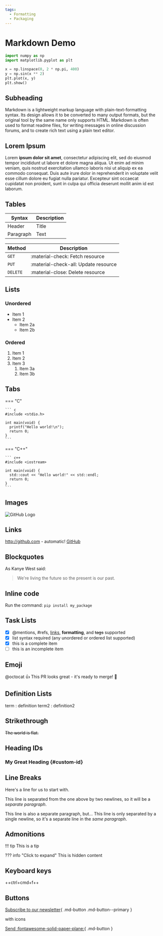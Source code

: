 ```yaml
---
tags:
  - Formatting
  - Packaging
---
```


# Markdown Demo

```python linenums="1"  title="my_file.py"
import numpy as np
import matplotlib.pyplot as plt

x = np.linspace(0, 2 * np.pi, 400)
y = np.sin(x ** 2)
plt.plot(x, y)
plt.show()
```

## Subheading

Markdown is a lightweight markup language with plain-text-formatting syntax. Its
design allows it to be converted to many output formats, but the original tool
by the same name only supports HTML. Markdown is often used to format readme
files, for writing messages in online discussion forums, and to create rich text
using a plain text editor.

## Lorem Ipsum

Lorem **ipsum dolor sit amet**, consectetur adipiscing elit, sed do eiusmod tempor incididunt ut labore et dolore magna aliqua. Ut enim ad minim veniam, quis nostrud exercitation ullamco laboris nisi ut aliquip ex ea commodo consequat. Duis aute irure dolor in reprehenderit in voluptate velit esse cillum dolore eu fugiat nulla pariatur. Excepteur sint occaecat cupidatat non proident, sunt in culpa qui officia deserunt mollit anim id est laborum.

## Tables

| Syntax | Description |
| ----------- | ----------- |
| Header | Title |
| Paragraph | Text |

| Method      | Description                          |
| ----------- | ------------------------------------ |
| `GET`       | :material-check:     Fetch resource  |
| `PUT`       | :material-check-all: Update resource |
| `DELETE`    | :material-close:     Delete resource |

## Lists

### Unordered

* Item 1
* Item 2
  * Item 2a
  * Item 2b

### Ordered

1. Item 1
1. Item 2
1. Item 3
    1. Item 3a
    1. Item 3b

## Tabs

=== "C"

    ``` c
    #include <stdio.h>

    int main(void) {
      printf("Hello world!\n");
      return 0;
    }
    ```

=== "C++"

    ``` c++
    #include <iostream>

    int main(void) {
      std::cout << "Hello world!" << std::endl;
      return 0;
    }
    ```

## Images

![GitHub Logo](/images/logo.png)

## Links

<http://github.com> - automatic!
[GitHub](http://github.com)

## Blockquotes

As Kanye West said:

> We're living the future so
> the present is our past.

## Inline code

Run the command: `pip install my_package`

## Task Lists

* [x] @mentions, #refs, [links](), **formatting**, and <del>tags</del> supported
* [x] list syntax required (any unordered or ordered list supported)
* [x] this is a complete item
* [ ] this is an incomplete item

## Emoji

@octocat :+1: This PR looks great - it's ready to merge! :rocket:

## Definition Lists

term
: definition
term2
: definition2

## Strikethrough

~~The world is flat.~~

## Heading IDs

### My Great Heading {#custom-id}

## Line Breaks

Here's a line for us to start with.

This line is separated from the one above by two newlines, so it will be a *separate paragraph*.

This line is also a separate paragraph, but...
This line is only separated by a single newline, so it's a separate line in the *same paragraph*.

## Admonitions

!!! tip
    This is a tip

??? info "Click to expand"
    This is hidden content

## Keyboard keys

++ctrl+cmd+f++

## Buttons

[Subscribe to our newsletter](#){ .md-button .md-button--primary }

with icons

[Send :fontawesome-solid-paper-plane:](#){ .md-button }
